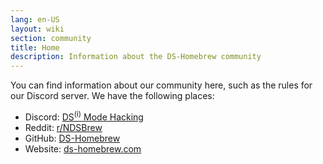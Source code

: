 ```yaml
---
lang: en-US
layout: wiki
section: community
title: Home
description: Information about the DS-Homebrew community
---
```


You can find information about our community here, such as the rules for our Discord server. We have the following places:
- Discord: [DS<sup>(i)</sup> Mode Hacking](https://ds-homebrew.com/discord)
- Reddit: [r/NDSBrew](https://reddit.com/r/NDSBrew)
- GitHub: [DS-Homebrew](https://github.com/DS-Homebrew)
- Website: [ds-homebrew.com](https://ds-homebrew.com)
